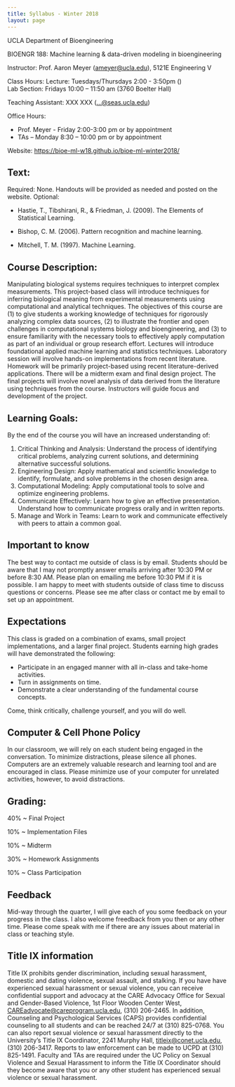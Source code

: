 ```yaml
---
title: Syllabus - Winter 2018
layout: page
---
```

UCLA Department of Bioengineering

BIOENGR 188: Machine learning & data-driven modeling in bioengineering

Instructor: Prof. Aaron Meyer (ameyer@ucla.edu), 5121E Engineering V

Class Hours: Lecture: Tuesdays/Thursdays 2:00 - 3:50pm ()  
Lab Section: Fridays 10:00 – 11:50 am (3760 Boelter Hall)

Teaching Assistant: XXX XXX (...@seas.ucla.edu)

Office Hours:

- Prof. Meyer - Friday 2:00-3:00 pm or by appointment
- TAs – Monday 8:30 – 10:00 pm or by appointment

Website: https://bioe-ml-w18.github.io/bioe-ml-winter2018/

## Text:

Required: None. Handouts will be provided as needed and posted on the website.
Optional:

- Hastie, T., Tibshirani, R., & Friedman, J. (2009). The Elements of Statistical Learning.

- Bishop, C. M. (2006). Pattern recognition and machine learning.

- Mitchell, T. M. (1997). Machine Learning.


## Course Description:

Manipulating biological systems requires techniques to interpret complex measurements. This project-based class will introduce techniques for inferring biological meaning from experimental measurements using computational and analytical techniques. The objectives of this course are (1) to give students a working knowledge of techniques for rigorously analyzing complex data sources, (2) to illustrate the frontier and open challenges in computational systems biology and bioengineering, and (3) to ensure familiarity with the necessary tools to effectively apply computation as part of an individual or group research effort. Lectures will introduce foundational applied machine learning and statistics techniques. Laboratory session will involve hands-on implementations from recent literature. Homework will be primarily project-based using recent literature-derived applications. There will be a midterm exam and final design project. The final projects will involve novel analysis of data derived from the literature using techniques from the course. Instructors will guide focus and development of the project.


## Learning Goals:

By the end of the course you will have an increased understanding of:

1. Critical Thinking and Analysis: Understand the process of identifying critical problems, analyzing current solutions, and determining alternative successful solutions.
2. Engineering Design: Apply mathematical and scientific knowledge to identify, formulate, and solve problems in the chosen design area.
3. Computational Modeling: Apply computational tools to solve and optimize engineering problems.
4. Communicate Effectively: Learn how to give an effective presentation. Understand how to communicate progress orally and in written reports.
5. Manage and Work in Teams: Learn to work and communicate effectively with peers to attain a common goal.

## Important to know

The best way to contact me outside of class is by email.  Students should be aware that I may not promptly answer emails arriving after 10:30 PM or before 8:30 AM. Please plan on emailing me before 10:30 PM if it is possible.  I am happy to meet with students outside of class time to discuss questions or concerns.  Please see me after class or contact me by email to set up an appointment.

## Expectations

This class is graded on a combination of exams, small project implementations, and a larger final project. Students earning high grades will have demonstrated the following:

- Participate in an engaged manner with all in-class and take-home activities.
- Turn in assignments on time.
- Demonstrate a clear understanding of the fundamental course concepts.

Come, think critically, challenge yourself, and you will do well.

## Computer & Cell Phone Policy

In our classroom, we will rely on each student being engaged in the conversation. To minimize distractions, please silence all phones. Computers are an extremely valuable research and learning tool and are encouraged in class. Please minimize use of your computer for unrelated activities, however, to avoid distractions.

## Grading:
40%
~ Final Project

10%
~ Implementation Files

10%
~ Midterm

30%
~ Homework Assignments

10%
~ Class Participation

## Feedback

Mid-way through the quarter, I will give each of you some feedback on your progress in the class. I also welcome freedback from you then or any other time. Please come speak with me if there are any issues about material in class or teaching style.

## Title IX information

Title IX prohibits gender discrimination, including sexual harassment, domestic and dating violence, sexual assault, and stalking. If you have have experienced sexual harassment or sexual violence, you can receive confidential support and advocacy at the CARE Advocacy Office for Sexual and Gender-Based Violence, 1st Floor Wooden Center West, CAREadvocate@careprogram.ucla.edu, (310) 206-2465. In addition, Counseling and Psychological Services (CAPS) provides confidential counseling to all students and can be reached 24/7 at (310) 825-0768.   You can also report sexual violence or sexual harassment directly to the University’s Title IX Coordinator, 2241 Murphy Hall, titleix@conet.ucla.edu, (310) 206-3417. Reports to law enforcement can be made to UCPD at (310) 825-1491. Faculty and TAs are required under the UC Policy on Sexual Violence and Sexual Harassment to inform the Title IX Coordinator should they become aware that you or any other student has experienced sexual violence or sexual harassment. 
